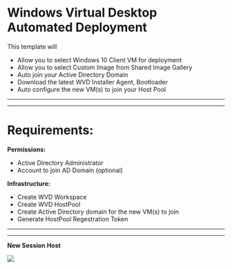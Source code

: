﻿# Windows Virtual Desktop Automated Deployment
This template will
- Allow you to select Windows 10 Client VM for deployment
- Allow you to select Custom Image from Shared Image Gallery
- Auto join your Active Directory Domain
- Download the latest WVD Installer Agent, Bootloader
- Auto configure the new VM(s) to join your Host Pool


----
----

# Requirements:

**Permissions:**
- Active Directory Administrator
- Account to join AD Domain (optional)

**Infrastructure:**
- Create WVD Workspace
- Create WVD HostPool
- Create Active Directory domain for the new VM(s) to join
- Generate HostPool Regestration Token

----
----

**New Session Host**


<a href="https://portal.azure.com/#create/Microsoft.Template/uri/https%3A%2F%2Fraw.githubusercontent.com%2Fssabih%2FAzure-WVD%2Fmaster%2FWVDTemplates%2FWVD-NewHost%2FWVD-NewHost.json" target="_blank">
  <img src="https://aka.ms/deploytoazurebutton"/>
</a>
